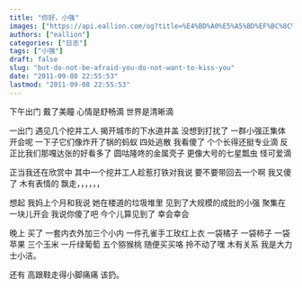 ```yaml
---
title: "你好，小强"
images: ["https://api.eallion.com/og?title=%E4%BD%A0%E5%A5%BD%EF%BC%8C%E5%B0%8F%E5%BC%BA"]
authors: ["eallion"]
categories: ["日志"]
tags: ["小强"]
draft: false
slug: "but-do-not-be-afraid-you-do-not-want-to-kiss-you"
date: "2011-09-08 22:55:53"
lastmod: "2011-09-08 22:55:53"
---
```


下午出门
戴了美瞳
心情是舒畅滴
世界是清晰滴

一出门
遇见几个挖井工人
揭开城市的下水道井盖
没想到打扰了
一群小强正集体开会呢
一下子它们像炸开了锅的蚂蚁
四处逃散
我看傻了
个个长得还挺专业滴
反正比我们那嘎达张的好看多了
圆咕隆咚的金属壳子
更像大号的七星瓢虫
怪可爱滴

正当我还在欣赏中
其中一个挖井工人趁惹打铁对我说
要不要带回去一个啊
我又傻了
木有表情的
飘走，，，，，，

想起
我妈上个月和我说
她在楼道的垃圾堆里
见到了大规模的成批的小强
聚集在一块儿开会
我说你傻了吧
今个儿算见到了
幸会幸会

晚上
买了
一套内衣外加三个小内
一件孔雀手工玫红上衣
一袋橘子
一袋柿子
一袋苹果
三个玉米
一斤绿葡萄
五个猕猴桃
随便买买咯
拎不动了嘿
木有关系
我是大力士小洁。

还有
高跟鞋走得小脚痛痛
该扔。
